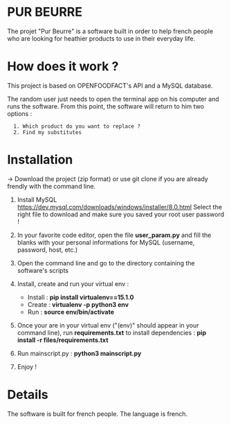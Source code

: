 # PUR BEURRE

The projet "Pur Beurre" is a software built in order to help french people who are looking for heathier products to use in their everyday life. 

# How does it work ?
This project is based on OPENFOODFACT's API and a MySQL database.

The random user just needs to open the terminal app on his computer and runs the software.
From this point, the software will return to him two options :

      1. Which product do you want to replace ?
      2. Find my substitutes
      
# Installation

-> Download the project (zip format) or use git clone if you are already frendly with the command line.

1. Install MySQL
https://dev.mysql.com/downloads/windows/installer/8.0.html
Select the right file to download and make sure you saved your root user password ! 

2. In your favorite code editor, open the file **user_param.py** and fill the blanks with your personal informations for MySQL (username, password, host, etc.)

3. Open the command line and go to the directory containing the software's scripts

4. Install, create and run your virtual env : 
   * Install : **pip install virtualenv==15.1.0**
   * Create : **virtualenv -p python3 env**
   * Run : **source env/bin/activate**

5. Once your are in your virtual env ("(env)" should appear in your command line), run **requirements.txt** to install dependencies : **pip install -r files/requirements.txt**

6. Run mainscript.py : **python3 mainscript.py**

7. Enjoy !

# Details
The software is built for french people.
The language is french.
